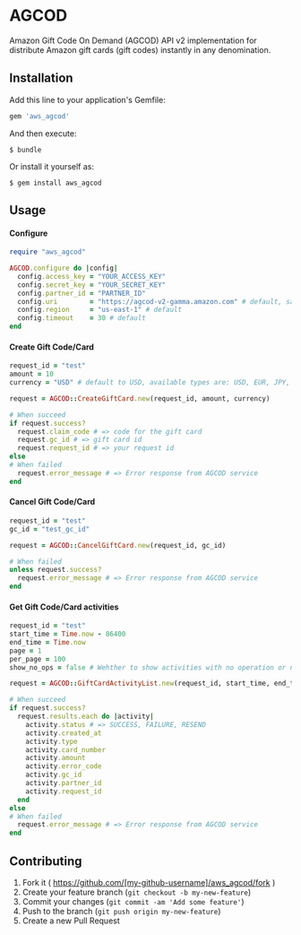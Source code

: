 # AGCOD

Amazon Gift Code On Demand (AGCOD) API v2 implementation for distribute Amazon gift cards (gift codes) instantly in any denomination.

## Installation

Add this line to your application's Gemfile:

```ruby
gem 'aws_agcod'
```

And then execute:

    $ bundle

Or install it yourself as:

    $ gem install aws_agcod

## Usage

#### Configure

```ruby
require "aws_agcod"

AGCOD.configure do |config|
  config.access_key = "YOUR_ACCESS_KEY"
  config.secret_key = "YOUR_SECRET_KEY"
  config.partner_id = "PARTNER_ID"
  config.uri        = "https://agcod-v2-gamma.amazon.com" # default, sandbox endpoint
  config.region     = "us-east-1" # default
  config.timeout    = 30 # default
end
```

#### Create Gift Code/Card

```ruby
request_id = "test"
amount = 10
currency = "USD" # default to USD, available types are: USD, EUR, JPY, CNY, CAD

request = AGCOD::CreateGiftCard.new(request_id, amount, currency)

# When succeed
if request.success?
  request.claim_code # => code for the gift card
  request.gc_id # => gift card id
  request.request_id # => your request id
else
# When failed
  request.error_message # => Error response from AGCOD service
end
```

#### Cancel Gift Code/Card

```ruby
request_id = "test"
gc_id = "test_gc_id"

request = AGCOD::CancelGiftCard.new(request_id, gc_id)

# When failed
unless request.success?
  request.error_message # => Error response from AGCOD service
end
```

#### Get Gift Code/Card activities

```ruby
request_id = "test"
start_time = Time.now - 86400
end_time = Time.now
page = 1
per_page = 100
show_no_ops = false # Wehther to show activities with no operation or not

request = AGCOD::GiftCardActivityList.new(request_id, start_time, end_time, page, per_page, show_no_ops)

# When succeed
if request.success?
  request.results.each do |activity|
    activity.status # => SUCCESS, FAILURE, RESEND
    activity.created_at
    activity.type
    activity.card_number
    activity.amount
    activity.error_code
    activity.gc_id
    activity.partner_id
    activity.request_id
  end
else
# When failed
  request.error_message # => Error response from AGCOD service
end
```
## Contributing

1. Fork it ( https://github.com/[my-github-username]/aws_agcod/fork )
2. Create your feature branch (`git checkout -b my-new-feature`)
3. Commit your changes (`git commit -am 'Add some feature'`)
4. Push to the branch (`git push origin my-new-feature`)
5. Create a new Pull Request
